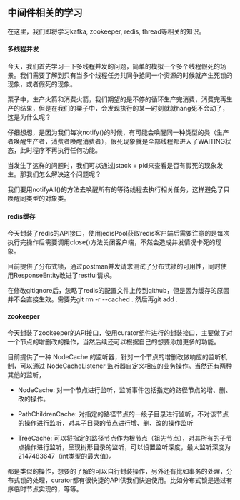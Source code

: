 ## 中间件相关的学习

在这里，我们即将学习kafka, zookeeper, redis, thread等相关的知识。

#### 多线程并发

今天，我们首先学习一下多线程并发的问题，简单的模拟一个多个线程假死的场景。我们需要了解到只有当多个线程任务共同争抢同一个资源的时候就产生死锁的现象，或者假死的现象。

栗子中，生产火箭和消费火箭，我们期望的是不停的循环生产完消费，消费完再生产的结果，但是在我们的栗子中，会发现执行的某一时刻就就hang死不会动了，这是为什么呢？

仔细想想，是因为我们每次notify()的时候，有可能会唤醒同一种类型的类（生产者唤醒生产者，消费者唤醒消费者），假死现象就是全部线程都进入了WAITING状态，此时程序不再执行任何功能。

当发生了这样的问题时，我们可以通过jstack + pid来查看是否有假死的现象发生。那我们怎么解决这个问题呢？

我们要用notifyAll()的方法去唤醒所有的等待线程去执行相关任务，这样避免了只唤醒同类型的对象类。

#### redis缓存

今天封装了redis的API接口，使用jedisPool获取redis客户端后需要注意的是每次执行完操作后需要调用close()方法关闭客户端，不然会造成并发情况卡死的现象。

目前提供了分布式锁，通过postman并发请求测试了分布式锁的可用性，同时使用ResponseEntity改进了restful请求。

在修改gitignore后，忽略了redis的配置文件上传到github，但是因为缓存的原因并不会直接生效。需要先git rm -r --cached . 然后再git add .

#### zookeeper

今天封装了zookeeper的API接口，使用curator组件进行的封装接口，主要做了对一个节点的增删改的操作，当然后续还可以根据自己的想要添加更多的功能。

目前提供了一种 NodeCache 的监听器，针对一个节点的增删改做响应的监听机制，可以通过 NodeCacheListener 监听器自定义相应的业务操作。当然还有两种其他的监听，

* NodeCache: 对一个节点进行监听，监听事件包括指定的路径节点的增、删、改的操作。

* PathChildrenCache: 对指定的路径节点的一级子目录进行监听，不对该节点的操作进行监听，对其子目录的节点进行增、删、改的操作监听

* TreeCache:  可以将指定的路径节点作为根节点（祖先节点），对其所有的子节点操作进行监听，呈现树形目录的监听，可以设置监听深度，最大监听深度为2147483647（int类型的最大值）。

都是类似的操作，想要的了解的可以自行封装操作，另外还有比如事务的处理，分布式锁的处理，curator都有很快捷的API供我们快速使用。比如分布式锁是通过有序临时节点实现的，等等。